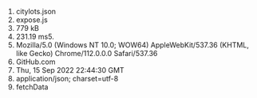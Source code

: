 1. citylots.json
2. expose.js
3. 779 kB
4. 231.19 ms5.
5. Mozilla/5.0 (Windows NT 10.0; WOW64) AppleWebKit/537.36 (KHTML, like Gecko) Chrome/112.0.0.0 Safari/537.36
6. GitHub.com
7. Thu, 15 Sep 2022 22:44:30 GMT
8. application/json; charset=utf-8
9. fetchData